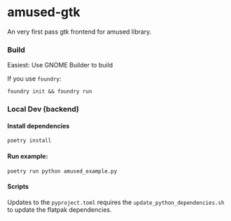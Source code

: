 # amused-gtk

An very first pass gtk frontend for amused library.

### Build

Easiest: Use GNOME Builder to build

If you use `foundry`:

`foundry init && foundry run`

### Local Dev (backend)

#### Install dependencies

`poetry install`

#### Run example:

`poetry run python amused_example.py`

#### Scripts

Updates to the `pyproject.toml` requires the `update_python_dependencies.sh` to update the flatpak dependencies.
